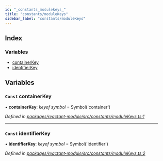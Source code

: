 ```yaml
---
id: "_constants_modulekeys_"
title: "constants/moduleKeys"
sidebar_label: "constants/moduleKeys"
---
```


## Index

### Variables

* [containerKey](_constants_modulekeys_.md#const-containerkey)
* [identifierKey](_constants_modulekeys_.md#const-identifierkey)

## Variables

### `Const` containerKey

• **containerKey**: *keyof symbol* = Symbol('container')

*Defined in [packages/reactant-module/src/constants/moduleKeys.ts:1](https://github.com/unadlib/reactant/blob/067ec7c4/packages/reactant-module/src/constants/moduleKeys.ts#L1)*

___

### `Const` identifierKey

• **identifierKey**: *keyof symbol* = Symbol('identifier')

*Defined in [packages/reactant-module/src/constants/moduleKeys.ts:2](https://github.com/unadlib/reactant/blob/067ec7c4/packages/reactant-module/src/constants/moduleKeys.ts#L2)*

